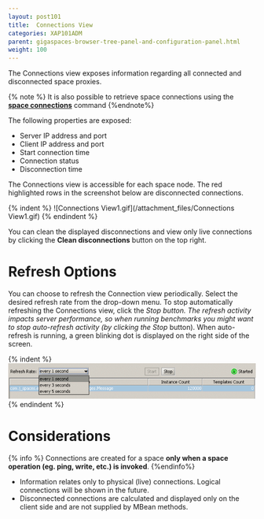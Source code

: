```yaml
---
layout: post101
title:  Connections View
categories: XAP101ADM
parent: gigaspaces-browser-tree-panel-and-configuration-panel.html
weight: 100
---
```



The Connections view exposes information regarding all connected and disconnected space proxies.

{% note %}
It is also possible to retrieve space connections using the **[space connections](./space---gigaspaces-cli.html)** command
{%endnote%}

The following properties are exposed:

- Server IP address and port
- Client IP address and port
- Start connection time
- Connection status
- Disconnection time

The Connections view is accessible for each space node. The red highlighted rows in the screenshot below are disconnected connections.

{% indent %}
![Connections View1.gif](/attachment_files/Connections View1.gif)
{% endindent %}

You can clean the displayed disconnections and view only live connections by clicking the **Clean disconnections** button on the top right.

# Refresh Options

You can choose to refresh the Connection view periodically. Select the desired refresh rate from the drop-down menu. To stop automatically refreshing the Connections view, click the **Stop* button. The refresh activity impacts server performance, so when running benchmarks you might want to stop auto-refresh activity (by clicking the *Stop** button). When auto-refresh is running, a green blinking dot is displayed on the right side of the screen.

{% indent %}
![GMC_space_x_RefreshRate_area_TopRight_6.0.gif](/attachment_files/GMC_space_x_RefreshRate_area_TopRight_6.0.gif)
{% endindent %}

# Considerations

{% info %}
Connections are created for a space **only when a space operation (eg. ping, write, etc.) is invoked**.
{%endinfo%}

- Information relates only to physical (live) connections. Logical connections will be shown in the future.
- Disconnected connections are calculated and displayed only on the client side and are not supplied by MBean methods.

